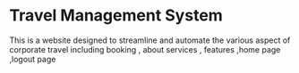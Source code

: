 # Travel Management System
This is a website designed to streamline and automate the various aspect of corporate travel including booking , about services ,  features ,home page ,logout page 
